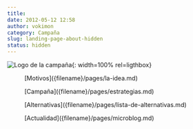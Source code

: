 ```yaml
---
title: 
date: 2012-05-12 12:58
author: vokimon
category: Campaña
slug: landing-page-about-hidden
status: hidden
---
```


![Logo de la campaña]({static}/images/logo-desconexionibex35.svg){: width=100% rel=ligthbox}

<div class='container-fluid' markdown=1>
<div class="row-fluid" markdown=1>
<figure markdown=1 class='span3 text-center'>
[Motivos]({filename}/pages/la-idea.md)
</figure>
<figure markdown=1 class='span3 text-center'>
[Campaña]({filename}/pages/estrategias.md)
</figure>
<figure markdown=1 class='span3 text-center'>
[Alternativas]({filename}/pages/lista-de-alternativas.md)
</figure>
<figure markdown=1 class='span3 text-center'>
[Actualidad]({filename}/pages/microblog.md)
</figure>
</div>
</div>






